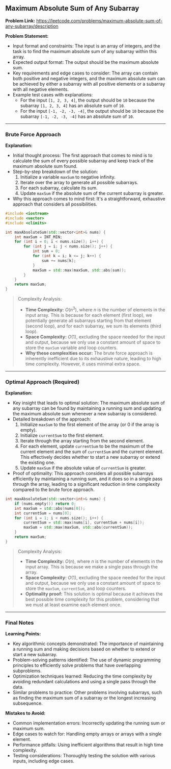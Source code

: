 ## Maximum Absolute Sum of Any Subarray
**Problem Link:** https://leetcode.com/problems/maximum-absolute-sum-of-any-subarray/description

**Problem Statement:**
- Input format and constraints: The input is an array of integers, and the task is to find the maximum absolute sum of any subarray within this array.
- Expected output format: The output should be the maximum absolute sum.
- Key requirements and edge cases to consider: The array can contain both positive and negative integers, and the maximum absolute sum can be achieved by either a subarray with all positive elements or a subarray with all negative elements.
- Example test cases with explanations: 
  - For the input `[1, 2, 3, 4]`, the output should be `10` because the subarray `[1, 2, 3, 4]` has an absolute sum of `10`.
  - For the input `[-1, -2, -3, -4]`, the output should be `10` because the subarray `[-1, -2, -3, -4]` has an absolute sum of `10`.

---

### Brute Force Approach
**Explanation:**
- Initial thought process: The first approach that comes to mind is to calculate the sum of every possible subarray and keep track of the maximum absolute sum found.
- Step-by-step breakdown of the solution: 
  1. Initialize a variable `maxSum` to negative infinity.
  2. Iterate over the array to generate all possible subarrays.
  3. For each subarray, calculate its sum.
  4. Update `maxSum` if the absolute sum of the current subarray is greater.
- Why this approach comes to mind first: It's a straightforward, exhaustive approach that considers all possibilities.

```cpp
#include <iostream>
#include <vector>
#include <climits>

int maxAbsoluteSum(std::vector<int>& nums) {
    int maxSum = INT_MIN;
    for (int i = 0; i < nums.size(); i++) {
        for (int j = i; j < nums.size(); j++) {
            int sum = 0;
            for (int k = i; k <= j; k++) {
                sum += nums[k];
            }
            maxSum = std::max(maxSum, std::abs(sum));
        }
    }
    return maxSum;
}
```

> Complexity Analysis:
> - **Time Complexity:** $O(n^3)$, where $n$ is the number of elements in the input array. This is because for each element (first loop), we potentially generate all subarrays starting from that element (second loop), and for each subarray, we sum its elements (third loop).
> - **Space Complexity:** $O(1)$, excluding the space needed for the input and output, because we only use a constant amount of space to store the `maxSum` variable and loop counters.
> - **Why these complexities occur:** The brute force approach is inherently inefficient due to its exhaustive nature, leading to high time complexity. However, it uses minimal extra space.

---

### Optimal Approach (Required)
**Explanation:**
- Key insight that leads to optimal solution: The maximum absolute sum of any subarray can be found by maintaining a running sum and updating the maximum absolute sum whenever a new subarray is considered.
- Detailed breakdown of the approach:
  1. Initialize `maxSum` to the first element of the array (or 0 if the array is empty).
  2. Initialize `currentSum` to the first element.
  3. Iterate through the array starting from the second element.
  4. For each element, update `currentSum` to be the maximum of the current element and the sum of `currentSum` and the current element. This effectively decides whether to start a new subarray or extend the existing one.
  5. Update `maxSum` if the absolute value of `currentSum` is greater.
- Proof of optimality: This approach considers all possible subarrays efficiently by maintaining a running sum, and it does so in a single pass through the array, leading to a significant reduction in time complexity compared to the brute force approach.

```cpp
int maxAbsoluteSum(std::vector<int>& nums) {
    if (nums.empty()) return 0;
    int maxSum = std::abs(nums[0]);
    int currentSum = nums[0];
    for (int i = 1; i < nums.size(); i++) {
        currentSum = std::max(nums[i], currentSum + nums[i]);
        maxSum = std::max(maxSum, std::abs(currentSum));
    }
    return maxSum;
}
```

> Complexity Analysis:
> - **Time Complexity:** $O(n)$, where $n$ is the number of elements in the input array. This is because we make a single pass through the array.
> - **Space Complexity:** $O(1)$, excluding the space needed for the input and output, because we only use a constant amount of space to store the `maxSum`, `currentSum`, and loop counters.
> - **Optimality proof:** This solution is optimal because it achieves the best possible time complexity for this problem, considering that we must at least examine each element once.

---

### Final Notes

**Learning Points:**
- Key algorithmic concepts demonstrated: The importance of maintaining a running sum and making decisions based on whether to extend or start a new subarray.
- Problem-solving patterns identified: The use of dynamic programming principles to efficiently solve problems that have overlapping subproblems.
- Optimization techniques learned: Reducing the time complexity by avoiding redundant calculations and using a single pass through the data.
- Similar problems to practice: Other problems involving subarrays, such as finding the maximum sum of a subarray or the longest increasing subsequence.

**Mistakes to Avoid:**
- Common implementation errors: Incorrectly updating the running sum or maximum sum.
- Edge cases to watch for: Handling empty arrays or arrays with a single element.
- Performance pitfalls: Using inefficient algorithms that result in high time complexity.
- Testing considerations: Thoroughly testing the solution with various inputs, including edge cases.